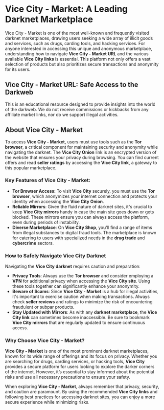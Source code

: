 # Vice City - Market: A Leading Darknet Marketplace  
Vice City - Market is one of the most well-known and frequently visited darknet marketplaces, drawing users seeking a wide array of illicit goods and services, such as drugs, carding tools, and hacking services. For anyone interested in accessing this unique and anonymous marketplace, understanding how to navigate **Vice City - Market URL** and the various available **Vice City links** is essential. This platform not only offers a vast selection of products but also prioritizes secure transactions and anonymity for its users.

## Vice City - Market URL: Safe Access to the Darkweb







This is an educational resource designed to provide insights into the world of the darkweb. We do not receive commissions or kickbacks from any affiliate market links, nor do we support illegal activities.

## About Vice City - Market  

To access **Vice City - Market**, users must use tools such as the **Tor browser**, a critical component for maintaining security and anonymity while navigating the darknet. The **Vice City Onion** link is an encrypted version of the website that ensures your privacy during browsing. You can find current offers and read **seller ratings** by accessing the **Vice City link**, a gateway to this popular marketplace.

### Key Features of Vice City - Market:  
- **Tor Browser Access**: To visit **Vice City** securely, you must use the **Tor browser**, which anonymizes your internet connection and protects your identity when accessing the **Vice City Onion**.
- **Reliable Mirrors**: Given the fluid nature of darknet sites, it's crucial to keep **Vice City mirrors** handy in case the main site goes down or gets blocked. These mirrors ensure you can always access the platform, even during periods of instability.
- **Diverse Marketplace**: On **Vice City Shop**, you'll find a range of items from illegal substances to digital fraud tools. The marketplace is known for catering to users with specialized needs in the **drug trade** and **cybercrime** sectors.

### How to Safely Navigate Vice City Darknet  

Navigating the **Vice City darknet** requires caution and preparation:
- **Privacy Tools**: Always use the **Tor browser** and consider employing a **VPN** for additional privacy when accessing the **Vice City site**. Using these tools together can significantly enhance your anonymity.
- **Beware of Scams**: Since **Vice City - Market** is a hub for illegal activities, it's important to exercise caution when making transactions. Always check **seller reviews** and ratings to minimize the risk of encountering fraudulent or subpar products.
- **Stay Updated with Mirrors**: As with any **darknet marketplace**, the **Vice City link** can sometimes become inaccessible. Be sure to bookmark **Vice City mirrors** that are regularly updated to ensure continuous access.
  
### Why Choose Vice City - Market?

**Vice City - Market** is one of the most prominent darknet marketplaces, known for its wide range of offerings and its focus on privacy. Whether you are searching for drugs, carding services, or hacking tools, **Vice City** provides a secure platform for users looking to explore the darker corners of the internet. However, it’s essential to stay informed about the potential risks and use all necessary precautions to ensure your safety.

When exploring **Vice City - Market**, always remember that privacy, security, and caution are paramount. By using the recommended **Vice City links** and following best practices for accessing darknet sites, you can enjoy a more secure experience while minimizing risks.



